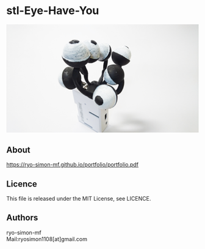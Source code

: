 # stl-Eye-Have-You
![image.png](https://raw.githubusercontent.com/ryo-simon-mf/stl-Eye-Have-You/master/image/image.jpg)

## About
https://ryo-simon-mf.github.io/portfolio/portfolio.pdf

## Licence 
This file is released under the MIT License, see LICENCE. 

## Authors
ryo-simon-mf  
Mail:ryosimon1108[at]gmail.com

